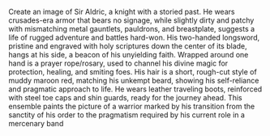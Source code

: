 Create an image of Sir Aldric, a knight with a storied past. He wears crusades-era armor that bears no signage, while slightly dirty and patchy with mismatching metal gauntlets, pauldrons, and breastplate, suggests a life of rugged adventure and battles hard-won. His two-handed longsword, pristine and engraved with holy scriptures down the center of its blade, hangs at his side, a beacon of his unyielding faith. Wrapped around one hand is a prayer rope/rosary, used to channel his divine magic for protection, healing, and smiting foes. His hair is a short, rough-cut style of muddy maroon red, matching his unkempt beard, showing his self-reliance and pragmatic approach to life. He wears leather traveling boots, reinforced with steel toe caps and shin guards, ready for the journey ahead. This ensemble paints the picture of a warrior marked by his transition from the sanctity of his order to the pragmatism required by his current role in a mercenary band